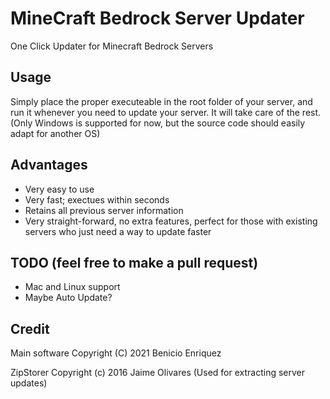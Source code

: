# MineCraft Bedrock Server Updater
One Click Updater for Minecraft Bedrock Servers

## Usage
Simply place the proper executeable in the root folder of your server, and run it whenever you need to update your server. It will take care of the rest. (Only Windows is supported for now, but the source code should easily adapt for another OS)

## Advantages
* Very easy to use
* Very fast; exectues within seconds
* Retains all previous server information
* Very straight-forward, no extra features, perfect for those with existing servers who just need a way to update faster

## TODO (feel free to make a pull request)
* Mac and Linux support
* Maybe Auto Update?

## Credit
Main software Copyright (C) 2021 Benicio Enriquez

ZipStorer Copyright (c) 2016 Jaime Olivares (Used for extracting server updates)
